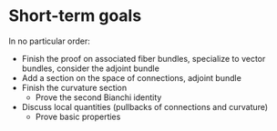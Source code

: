 # Short-term goals

In no particular order:
- Finish the proof on associated fiber bundles, specialize to vector bundles, consider the adjoint bundle
- Add a section on the space of connections, adjoint bundle
- Finish the curvature section
    - Prove the second Bianchi identity
- Discuss local quantities (pullbacks of connections and curvature)
    - Prove basic properties
